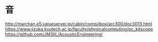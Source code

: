 # 音
http://marchan.e5.valueserver.jp/cabin/comp/jbox/arc300/doc3013.html
https://www.iizuka.kyutech.ac.jp/faculty/physicalcomputing/pc_kitscope
https://github.com/JM3IIL/AcousticEngineering/

